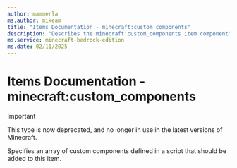 ```yaml
---
author: mammerla
ms.author: mikeam
title: "Items Documentation - minecraft:custom_components"
description: "Describes the minecraft:custom_components item component"
ms.service: minecraft-bedrock-edition
ms.date: 02/11/2025 
---
```


# Items Documentation - minecraft:custom_components

> [!IMPORTANT]
> This type is now deprecated, and no longer in use in the latest versions of Minecraft.

Specifies an array of custom components defined in a script that should be added to this item.
